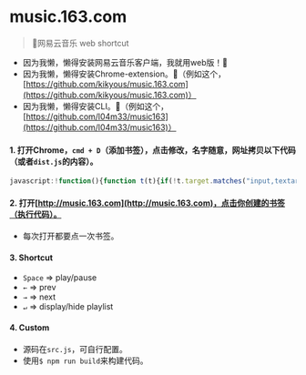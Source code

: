 # music.163.com
> 🎵网易云音乐 web shortcut

* 因为我懒，懒得安装网易云音乐客户端，我就用web版！🌚
* 因为我懒，懒得安装Chrome-extension。🌚（例如这个，[https://github.com/kikyous/music.163.com](https://github.com/kikyous/music.163.com)）
* 因为我懒，懒得安装CLI。🌚（例如这个，[https://github.com/l04m33/music163](https://github.com/l04m33/music163)）

#### 1. 打开Chrome，`cmd + D`（添加书签），点击修改，名字随意，网址拷贝以下代码（或者`dist.js`的内容）。

```javascript
javascript:!function(){function t(t){if(!t.target.matches("input,textarea,[data-action]")){if(32==t.keyCode)return i.click(),t.preventDefault(),!1;if(37==t.keyCode)return o.click(),!1;if(39==t.keyCode)return c.click(),!1;if(13==t.keyCode)return r.click(),!1}}function e(){[a,d.contentWindow.document].forEach(function(e){void 0===e.body.dataset.keybind&&(e.body.dataset.keybind="",e.addEventListener("keydown",t,!1))})}var a=document,n=document.querySelector.bind(a),d=n("iframe"),i=n('[data-action="play"],[data-action="pause"]'),o=n('[data-action="prev"]'),c=n('[data-action="next"]'),r=n('[data-action="panel"]');e(),d.addEventListener("load",e,!1)}();
```

#### 2. 打开[http://music.163.com](http://music.163.com)，点击你创建的书签（执行代码）。

* 每次打开都要点一次书签。

#### 3. Shortcut

* `Space` => play/pause
* `←` => prev
* `→` => next
* `↵` => display/hide playlist

#### 4. Custom

* 源码在`src.js`，可自行配置。
* 使用`$ npm run build`来构建代码。
